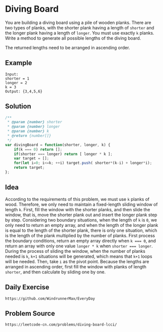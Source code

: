 # Diving Board
You are building a diving board using a pile of wooden planks. There are two types of planks, with the shorter plank having a length of `shorter` and the longer plank having a length of `longer`. You must use exactly `k` planks. Write a method to generate all possible lengths of the diving board.

The returned lengths need to be arranged in ascending order.

## Example
```
Input:
shorter = 1
longer = 2
k = 3
Output: {3,4,5,6}
```

## Solution

```javascript
/**
 * @param {number} shorter
 * @param {number} longer
 * @param {number} k
 * @return {number[]}
 */
var divingBoard = function(shorter, longer, k) {
    if(k === 0) return [];
    if(shorter === longer) return [ longer * k ];
    var target = [];
    for(let i=0; i<=k; ++i) target.push( shorter*(k-i) + longer*i);
    return target;
};
```

## Idea
According to the requirements of this problem, we must use `k` planks of wood. Therefore, we only need to maintain a fixed-length sliding window of length `k`. First, fill the window with the shorter planks, and then slide the window, that is, move the shorter plank out and insert the longer plank step by step. Considering two boundary situations, when the length of `k` is `0`, we only need to return an empty array, and when the length of the longer plank is equal to the length of the shorter plank, there is only one situation, which is the length of the plank multiplied by the number of planks. First process the boundary conditions, return an empty array directly when `k === 0`, and return an array with only one value `longer * k` when `shorter === longer`. During the process of sliding the window, when the number of planks needed is `k`, `k+1` situations will be generated, which means that `k+1` loops will be needed. Then, take `i` as the pivot point. Because the lengths are arranged in ascending order, first fill the window with planks of length `shorter`, and then calculate by sliding one by one.

## Daily Exercise

```
https://github.com/WindrunnerMax/EveryDay
```

## Problem Source

```
https://leetcode-cn.com/problems/diving-board-lcci/
```